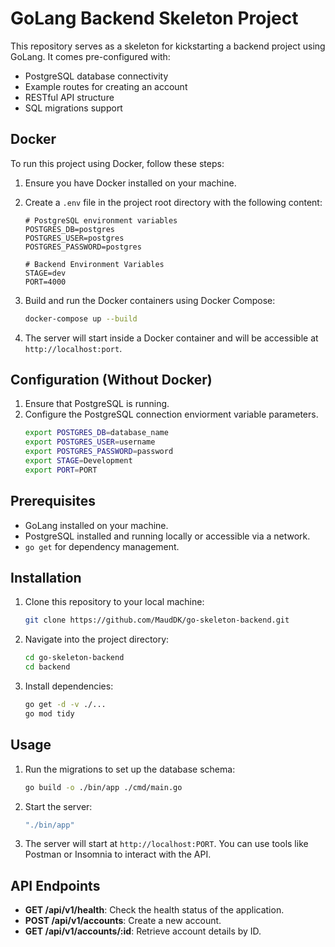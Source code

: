 # GoLang Backend Skeleton Project

This repository serves as a skeleton for kickstarting a backend project using GoLang. It comes pre-configured with:

- PostgreSQL database connectivity
- Example routes for creating an account
- RESTful API structure
- SQL migrations support

## Docker

To run this project using Docker, follow these steps:

1. Ensure you have Docker installed on your machine.

2. Create a `.env` file in the project root directory with the following content:

    ```
    # PostgreSQL environment variables
    POSTGRES_DB=postgres
    POSTGRES_USER=postgres
    POSTGRES_PASSWORD=postgres
    
    # Backend Environment Variables
    STAGE=dev
    PORT=4000
    ```

3. Build and run the Docker containers using Docker Compose:

    ```bash
    docker-compose up --build
    ```

4. The server will start inside a Docker container and will be accessible at `http://localhost:port`.

## Configuration (Without Docker)
1. Ensure that PostgreSQL is running.
2. Configure the PostgreSQL connection enviorment variable parameters.
    ```bash
    export POSTGRES_DB=database_name
    export POSTGRES_USER=username
    export POSTGRES_PASSWORD=password
    export STAGE=Development
    export PORT=PORT
    ```

## Prerequisites

- GoLang installed on your machine.
- PostgreSQL installed and running locally or accessible via a network.
- `go get` for dependency management.

## Installation

1. Clone this repository to your local machine:

    ```bash
    git clone https://github.com/MaudDK/go-skeleton-backend.git
    ```

2. Navigate into the project directory:

    ```bash
    cd go-skeleton-backend
    cd backend
    ```

3. Install dependencies:

    ```bash
    go get -d -v ./...
    go mod tidy
    ```
## Usage

1. Run the migrations to set up the database schema:

    ```bash
    go build -o ./bin/app ./cmd/main.go
    ```

2. Start the server:

    ```bash
    "./bin/app"
    ```

3. The server will start at `http://localhost:PORT`. You can use tools like Postman or Insomnia to interact with the API.

## API Endpoints

- **GET /api/v1/health**: Check the health status of the application.
- **POST /api/v1/accounts**: Create a new account.
- **GET /api/v1/accounts/:id**: Retrieve account details by ID.